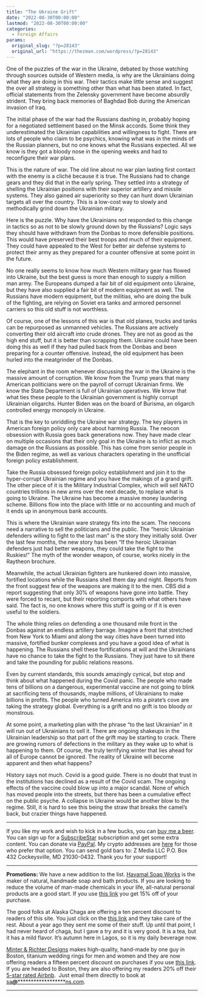 ```yaml
---
title: "The Ukraine Grift"
date: "2022-08-30T00:00:00"
lastmod: "2022-08-30T00:00:00"
categories:
  - Foreign Affairs
params:
  original_slug: "?p=28143"
  original_url: "https://thezman.com/wordpress/?p=28143"
---
```


One of the puzzles of the war in the Ukraine, debated by those watching
through sources outside of Western media, is why are the Ukrainians
doing what they are doing in this war. Their tactics make little sense
and suggest the over all strategy is something other than what has been
stated. In fact, official statements from the Zelensky government have
become absurdly strident. They bring back memories of Baghdad Bob during
the American invasion of Iraq.

The initial phase of the war had the Russians dashing in, probably
hoping for a negotiated settlement based on the Minsk accords. Some
think they underestimated the Ukrainian capabilities and willingness to
fight. There are lots of people who claim to be psychics, knowing what
was in the minds of the Russian planners, but no one knows what the
Russians expected. All we know is they got a bloody nose in the opening
weeks and had to reconfigure their war plans.

This is the nature of war. The old line about no war plan lasting first
contact with the enemy is a cliché because it is true. The Russians had
to change gears and they did that in the early spring. They settled into
a strategy of shelling the Ukrainian positions with their superior
artillery and missile systems. They also gained air superiority so they
can hunt down Ukrainian targets all over the country. This is a low-cost
way to slowly and methodically grind down the Ukrainian military.

Here is the puzzle. Why have the Ukrainians not responded to this change
in tactics so as not to be slowly ground down by the Russians? Logic
says they should have withdrawn from the Donbas to more defensible
positions. This would have preserved their best troops and much of their
equipment. They could have appealed to the West for better air defense
systems to protect their army as they prepared for a counter offensive
at some point in the future.

No one really seems to know how much Western military gear has flowed
into Ukraine, but the best guess is more than enough to supply a million
man army. The Europeans dumped a fair bit of old equipment onto Ukraine,
but they have also supplied a fair bit of modern equipment as well. The
Russians have modern equipment, but the militias, who are doing the bulk
of the fighting, are relying on Soviet era tanks and armored personnel
carriers so this old stuff is not worthless.

Of course, one of the lessons of this war is that old planes, trucks and
tanks can be repurposed as unmanned vehicles. The Russians are actively
converting their old aircraft into crude drones. They are not as good as
the high end stuff, but it is better than scrapping them. Ukraine could
have been doing this as well if they had pulled back from the Donbas and
been preparing for a counter offensive. Instead, the old equipment has
been hurled into the meatgrinder of the Donbas.

The elephant in the room whenever discussing the war in the Ukraine is
the massive amount of corruption. We know from the Trump years that many
American politicians were on the payroll of corrupt Ukrainian firms. We
know the State Department is full of Ukrainian operatives. We know that
what ties these people to the Ukrainian government is highly corrupt
Ukrainian oligarchs. Hunter Biden was on the board of Burisma, an
oligarch controlled energy monopoly in Ukraine.

That is the key to unriddling the Ukraine war strategy. The key players
in American foreign policy only care about harming Russia. The neocon
obsession with Russia goes back generations now. They have made clear on
multiple occasions that their only goal in the Ukraine is to inflict as
much damage on the Russians as possible. This has come from senior
people in the Biden regime, as well as various characters operating in
the unofficial foreign policy establishment.

Take the Russia obsessed foreign policy establishment and join it to the
hyper-corrupt Ukrainian regime and you have the makings of a grand
grift. The other piece of it is the Military Industrial Complex, which
will sell NATO countries trillions in new arms over the next decade, to
replace what is going to Ukraine. The Ukraine has become a massive money
laundering scheme. Billions flow into the place with little or no
accounting and much of it ends up in anonymous bank accounts.

This is where the Ukrainian ware strategy fits into the scam. The
neocons need a narrative to sell the politicians and the public. The
“heroic Ukrainian defenders willing to fight to the last man” is the
story they initially sold. Over the last few months, the new story has
been “If the heroic Ukrainian defenders just had better weapons, they
could take the fight to the Ruskies!” The myth of the wonder weapon, of
course, works nicely in the Raytheon brochure.

Meanwhile, the actual Ukrainian fighters are hunkered down into massive,
fortified locations while the Russians shell them day and night. Reports
from the front suggest few of the weapons are making it to the men. CBS
did a report suggesting that only 30% of weapons have gone into battle.
They were forced to recant, but their reporting comports with what
others have said. The fact is, no one knows where this stuff is going or
if it is even useful to the soldiers.

The whole thing relies on defending a one thousand mile front in the
Donbas against an endless artillery barrage. Imagine a front that
stretched from New York to Miami and along the way cities have been
turned into massive, fortified bunker complexes and you have a good idea
of what is happening. The Russians shell these fortifications at will
and the Ukrainians have no chance to take the fight to the Russians.
They just have to sit there and take the pounding for public relations
reasons.

Even by current standards, this sounds amazingly cynical, but stop and
think about what happened during the Covid panic. The people who made
tens of billions on a dangerous, experimental vaccine are not going to
blink at sacrificing tens of thousands, maybe millions, of Ukrainians to
make billions in profits. The people who turned America into a pirate’s
cove are taking the strategy global. Everything is a grift and no grift
is too bloody or monstrous.

At some point, a marketing plan with the phrase “to the last Ukrainian”
in it will run out of Ukrainians to sell it. There are ongoing shakeups
in the Ukrainian leadership so that part of the grift may be starting to
crack. There are growing rumors of defections in the military as they
wake up to what is happening to them. Of course, the truly terrifying
winter that lies ahead for all of Europe cannot be ignored. The reality
of Ukraine will become apparent and then what happens?

History says not much. Covid is a good guide. There is no doubt that
trust in the institutions has declined as a result of the Covid scam.
The ongoing effects of the vaccine could blow up into a major scandal.
None of which has moved people into the streets, but there has been a
cumulative effect on the public psyche. A collapse in Ukraine would be
another blow to the regime. Still, it is hard to see this being the
straw that breaks the camel’s back, but crazier things have happened.

------------------------------------------------------------------------

If you like my work and wish to kick in a few bucks, you can
<a href="https://www.buymeacoffee.com/mujolulu" rel="noopener"
target="_blank">buy me a beer</a>. You can sign up for a
<a href="https://www.subscribestar.com/the-z-blog" rel="noopener"
target="_blank">SubscribeStar</a> subscription and get some extra
content. You can donate via <a
href="https://www.paypal.com/donate/?cmd=_s-xclick&amp;hosted_button_id=UDAS2Q8JYA6CN&amp;source=url"
rel="noopener" target="_blank">PayPal</a>. My crypto addresses are
<a href="https://thezman.com/wordpress/?page_id=22713" rel="noopener"
target="_blank">here</a> for those who prefer that option. You can send
gold bars to: Z Media LLC P.O. Box 432 Cockeysville, MD 21030-0432.
Thank you for your support!

------------------------------------------------------------------------

**Promotions:** We have a new addition to the list.
<a href="https://havamalsoapworks.com/" rel="noopener"
target="_blank">Havamal Soap Works</a> is the maker of natural, handmade
soap and bath products. If you are looking to reduce the volume of
man-made chemicals in your life, all-natural personal products are a
good start. If you use
<a href="https://havamalsoapworks.com/discount/ZMAN" rel="noopener"
target="_blank">this link</a> you get 15% off of your purchase.

The good folks at Alaska Chaga are offering a ten percent discount to
readers of this site. You just click on the
<a href="https://alaskachaga.us/discount/ZMAN" rel="noopener noreferrer"
target="_blank">this link</a> and they take care of the rest. About a
year ago they sent me some of their stuff. Up until that point, I had
never heard of chaga, but I gave a try and it is very good. It is a tea,
but it has a mild flavor. It’s autumn here in Lagos, so it is my daily
beverage now.

<a href="https://www.minterandrichterdesigns.com/"
rel="noreferrer nofollow noopener" target="_blank">Minter &amp; Richter
Designs</a> makes high-quality, hand-made by one guy in Boston, titanium
wedding rings for men and women and they are now offering readers a
fifteen percent discount on purchases if you use
<a href="https://www.minterandrichterdesigns.com/discount/ZMAN"
rel="noreferrer nofollow noopener" target="_blank">this link</a>.
<span class="highlight"><span class="colour"><span class="font"><span class="size">If
you are headed to Boston, they are also offering my readers 20% off
their <a
href="https://www.airbnb.com/users/7988017/listings?user_id=7988017&amp;s=3"
rel="noopener noreferrer" target="_blank">5-star rated Airbnb</a>.  Just
email them directly to book at
<a href="mailto:sa***@*********************ns.com"
data-original-string="wdUfouZe5rQtY9WCO18D0A==cb7Yjj9qtWnl1aHgm4tyaZhrKodJ70hqVt9WkAsLQ+cljJ9kdwsAXEKOll1bRUFFS63"><span
class="apbct-email-encoder"
data-original-string="tJWyr0ugIM4+FN8yfqGpvQ==cb7HwVxmfE5y1vDW6p/wUGrtkXzu29PQK/QoiABasiEowx1EqRophhj/Bjt+IqVtObF"
title="This contact has been encoded by Anti-Spam by CleanTalk. Click to decode. To finish the decoding make sure that JavaScript is enabled in your browser.">sa<span
class="apbct-blur">***</span>@<span
class="apbct-blur">*********************</span>ns.com</span></a>.</span></span></span></span>

------------------------------------------------------------------------
